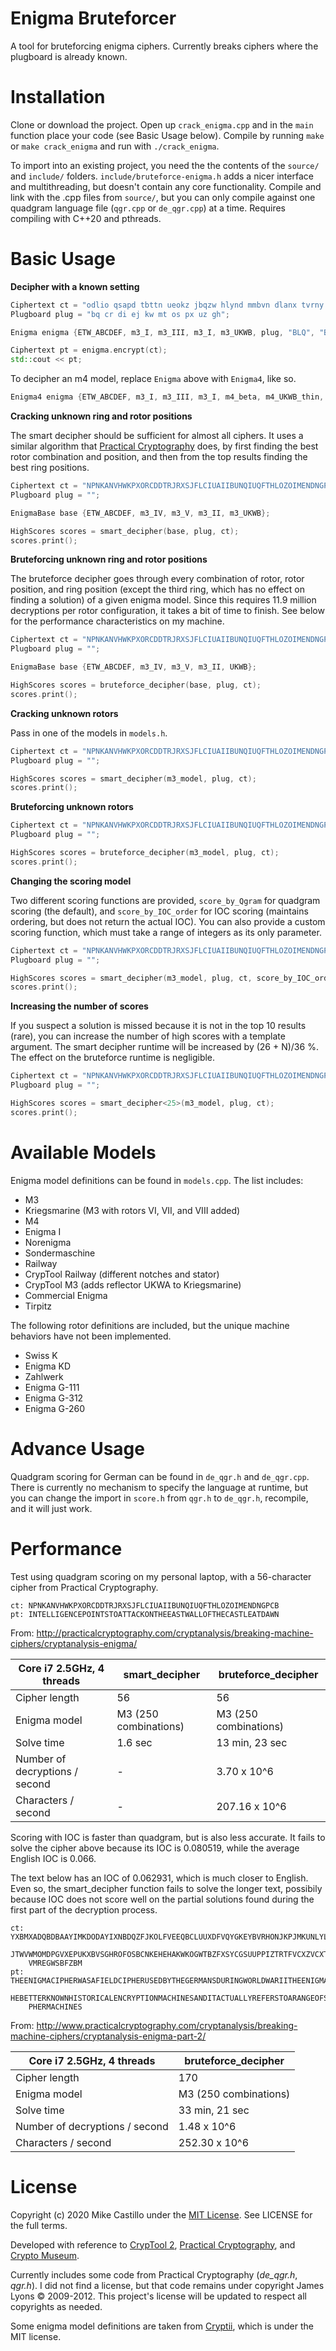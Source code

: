 
# Enigma Bruteforcer

A tool for bruteforcing enigma ciphers. Currently breaks ciphers where the plugboard is already known.


# Installation

Clone or download the project. Open up `crack_enigma.cpp` and in the `main` function place your code (see Basic Usage below). Compile by running `make` or `make crack_enigma` and run with `./crack_enigma`.

To import into an existing project, you need the the contents of the `source/` and `include/` folders. `include/bruteforce-enigma.h` adds a nicer interface and multithreading, but doesn't contain any core functionality. Compile and link with the .cpp files from `source/`, but you can only compile against one quadgram language file (`qgr.cpp` or `de_qgr.cpp`) at a time. Requires compiling with C++20 and pthreads.


# Basic Usage

**Decipher with a known setting**
```Cpp
Ciphertext ct = "odlio qsapd tbttn ueokz jbqzw hlynd mmbvn dlanx tvrny lvqmj kovre v";
Plugboard plug = "bq cr di ej kw mt os px uz gh";

Enigma enigma {ETW_ABCDEF, m3_I, m3_III, m3_I, m3_UKWB, plug, "BLQ", "BEC"};

Ciphertext pt = enigma.encrypt(ct);
std::cout << pt;
```


To decipher an m4 model, replace `Enigma` above with `Enigma4`, like so.
```Cpp
Enigma4 enigma {ETW_ABCDEF, m3_I, m3_III, m3_I, m4_beta, m4_UKWB_thin, plug, "BLQA", "BECA"};
```


**Cracking unknown ring and rotor positions**

The smart decipher should be sufficient for almost all ciphers. It uses a similar algorithm that [Practical Cryptography](http://www.practicalcryptography.com/cryptanalysis/breaking-machine-ciphers/cryptanalysis-enigma-part-2/) does, by first finding the best rotor combination and position, and then from the top results finding the best ring positions.

```Cpp
Ciphertext ct = "NPNKANVHWKPXORCDDTRJRXSJFLCIUAIIBUNQIUQFTHLOZOIMENDNGPCB";
Plugboard plug = "";

EnigmaBase base {ETW_ABCDEF, m3_IV, m3_V, m3_II, m3_UKWB};

HighScores scores = smart_decipher(base, plug, ct);
scores.print();
```


**Bruteforcing unknown ring and rotor positions**

The bruteforce decipher goes through every combination of rotor, rotor position, and ring position (except the third ring, which has no effect on finding a solution) of a given enigma model. Since this requires 11.9 million decryptions per rotor configuration, it takes a bit of time to finish. See below for the performance characteristics on my machine.

```Cpp
Ciphertext ct = "NPNKANVHWKPXORCDDTRJRXSJFLCIUAIIBUNQIUQFTHLOZOIMENDNGPCB";
Plugboard plug = "";

EnigmaBase base {ETW_ABCDEF, m3_IV, m3_V, m3_II, UKWB};

HighScores scores = bruteforce_decipher(base, plug, ct);
scores.print();
```


**Cracking unknown rotors**

Pass in one of the models in `models.h`.

```Cpp
Ciphertext ct = "NPNKANVHWKPXORCDDTRJRXSJFLCIUAIIBUNQIUQFTHLOZOIMENDNGPCB";
Plugboard plug = "";

HighScores scores = smart_decipher(m3_model, plug, ct);
scores.print();
```


**Bruteforcing unknown rotors**

```Cpp
Ciphertext ct = "NPNKANVHWKPXORCDDTRJRXSJFLCIUAIIBUNQIUQFTHLOZOIMENDNGPCB";
Plugboard plug = "";

HighScores scores = bruteforce_decipher(m3_model, plug, ct);
scores.print();
```


**Changing the scoring model**

Two different scoring functions are provided, `score_by_Qgram` for quadgram scoring (the default), and `score_by_IOC_order` for IOC scoring (maintains ordering, but does not return the actual IOC). You can also provide a custom scoring function, which must take a range of integers as its only parameter.

```Cpp
Ciphertext ct = "NPNKANVHWKPXORCDDTRJRXSJFLCIUAIIBUNQIUQFTHLOZOIMENDNGPCB";
Plugboard plug = "";

HighScores scores = smart_decipher(m3_model, plug, ct, score_by_IOC_order);
scores.print();
```


**Increasing the number of scores**

If you suspect a solution is missed because it is not in the top 10 results (rare), you can increase the number of high scores with a template argument. The smart decipher runtime will be increased by (26 + N)/36 %. The effect on the bruteforce runtime is negligible.

```Cpp
Ciphertext ct = "NPNKANVHWKPXORCDDTRJRXSJFLCIUAIIBUNQIUQFTHLOZOIMENDNGPCB";
Plugboard plug = "";

HighScores scores = smart_decipher<25>(m3_model, plug, ct);
scores.print();
```



# Available Models

Enigma model definitions can be found in `models.cpp`. The list includes:
* M3
* Kriegsmarine (M3 with rotors VI, VII, and VIII added)
* M4
* Enigma I
* Norenigma
* Sondermaschine
* Railway
* CrypTool Railway (different notches and stator)
* CrypTool M3 (adds reflector UKWA to Kriegsmarine)
* Commercial Enigma
* Tirpitz

The following rotor definitions are included, but the unique machine behaviors have not been implemented.
* Swiss K
* Enigma KD
* Zahlwerk
* Enigma G-111
* Enigma G-312
* Enigma G-260


# Advance Usage

Quadgram scoring for German can be found in `de_qgr.h` and `de_qgr.cpp`. There is currently no mechanism to specify the language at runtime, but you can change the import in `score.h` from `qgr.h` to `de_qgr.h`, recompile, and it will just work.


# Performance

Test using quadgram scoring on my personal laptop, with a 56-character cipher from Practical Cryptography.

```
ct: NPNKANVHWKPXORCDDTRJRXSJFLCIUAIIBUNQIUQFTHLOZOIMENDNGPCB
pt: INTELLIGENCEPOINTSTOATTACKONTHEEASTWALLOFTHECASTLEATDAWN
```

From: http://practicalcryptography.com/cryptanalysis/breaking-machine-ciphers/cryptanalysis-enigma/


| Core i7 2.5GHz, 4 threads      | smart_decipher        | bruteforce_decipher   |
| ------------------------------ | ----------------------| ----------------------|
| Cipher length                  | 56                    | 56                    |
| Enigma model                   | M3 (250 combinations) | M3 (250 combinations) |
| Solve time                     | 1.6 sec               | 13 min, 23 sec        |
| Number of decryptions / second | -                     | 3.70 x 10^6           |
| Characters / second            | -                     | 207.16 x 10^6         |


Scoring with IOC is faster than quadgram, but is also less accurate. It fails to solve the cipher above because its IOC is 0.080519, while the average English IOC is 0.066.

The text below has an IOC of 0.062931, which is much closer to English. Even so, the smart_decipher function fails to solve the longer text, possibily because IOC does not score well on the partial solutions found during the first part of the decryption process.

```
ct: YXBMXADQBDBAAYIMKDODAYIXNBDQZFJKOLFVEEQBCLUUXDFVQYGKEYBVRHONJKPJMKUNLYLZUKBKJOA
    JTWVWMOMDPGVXEPUKXBVSGHROFOSBCNKEHEHAKWKOGWTBZFXSYCGSUUPPIZTRTFVCXZVCXTFLMTPTAQ
    VMREGWSBFZBM
pt: THEENIGMACIPHERWASAFIELDCIPHERUSEDBYTHEGERMANSDURINGWORLDWARIITHEENIGMAISONEOFT
    HEBETTERKNOWNHISTORICALENCRYPTIONMACHINESANDITACTUALLYREFERSTOARANGEOFSIMILARCI
    PHERMACHINES
```

From: http://www.practicalcryptography.com/cryptanalysis/breaking-machine-ciphers/cryptanalysis-enigma-part-2/

| Core i7 2.5GHz, 4 threads      | bruteforce_decipher   |
| ------------------------------ | --------------------- |
| Cipher length                  | 170                   |
| Enigma model                   | M3 (250 combinations) |
| Solve time                     | 33 min, 21 sec        |
| Number of decryptions / second | 1.48 x 10^6           |
| Characters / second            | 252.30 x 10^6         |


# License

Copyright (c) 2020 Mike Castillo under the [MIT License](https://choosealicense.com/licenses/mit/). See LICENSE for the full terms.

Developed with reference to [CrypTool 2](https://www.cryptool.org/en/cryptool2), [Practical Cryptography](http://www.practicalcryptography.com/cryptanalysis/breaking-machine-ciphers/cryptanalysis-enigma-part-2/), and [Crypto Museum](https://www.cryptomuseum.com/).

Currently includes some code from Practical Cryptography (*de_qgr.h*, *qgr.h*). I did not find a license, but that code remains under copyright James Lyons © 2009-2012. This project's license will be updated to respect all copyrights as needed.

Some enigma model definitions are taken from [Cryptii](https://github.com/cryptii/cryptii), which is under the MIT license.
